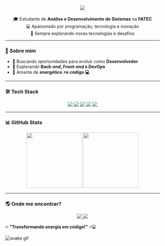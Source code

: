 <h1 align="center">
  <img src="https://readme-typing-svg.demolab.com?font=Fira+Code&weight=600&size=25&duration=4000&pause=1000&color=FFD700&center=true&vCenter=true&width=500&lines=👋+Olá,+eu+sou+o+William!;🚀+Desenvolvedor+em+formação!;📚+Estudante+de+ADS+na+FATEC">
</h1>

<p align="center">
  🎓 Estudante de <strong>Análise e Desenvolvimento de Sistemas</strong> na <strong>FATEC</strong> <br>
  💻 Apaixonado por programação, tecnologia e inovação <br>
  🚀 Sempre explorando novas tecnologias e desafios
</p>

---

### 🚀 Sobre mim  
- 🔹 Buscando oportunidades para evoluir como **Desenvolvedor**  
- 🔹 Explorando **Back-end, Front-end e DevOps**  
- 🔹 Amante de **energético ⚡e código 💻**  

---

### 🛠️ Tech Stack  
<p align="center">
  <img src="https://img.shields.io/badge/JavaScript-F7DF1E?style=for-the-badge&logo=javascript&logoColor=black">
  <img src="https://img.shields.io/badge/Node.js-339933?style=for-the-badge&logo=nodedotjs&logoColor=white">
  <img src="https://img.shields.io/badge/React-61DAFB?style=for-the-badge&logo=react&logoColor=black">
  <img src="https://img.shields.io/badge/Python-3776AB?style=for-the-badge&logo=python&logoColor=white">
  <img src="https://img.shields.io/badge/MySQL-4479A1?style=for-the-badge&logo=mysql&logoColor=white">
</p>

---

### 📊 GitHub Stats  
<p align="center">
  <img height="180em" src="https://github-readme-stats.vercel.app/api?username=William281329&show_icons=true&theme=radical">
  <img height="180em" src="https://github-readme-streak-stats.herokuapp.com/?user=William281329&theme=radical">
</p>

---

### 🌎 Onde me encontrar?  
<p align="center">
  <a href="https://www.linkedin.com/in/william-silva-05213a3a/">
    <img src="https://img.shields.io/badge/LinkedIn-blue?style=for-the-badge&logo=linkedin&logoColor=white">
  </a>
  <a href="mailto:wco.silva3@gmail.com">
    <img src="https://img.shields.io/badge/Email-D14836?style=for-the-badge&logo=gmail&logoColor=white">
  </a>
</p>

🔥 **"Transformando energia em código!"** ⚡💻  


![snake gif](https://github.com/William281329/William281329/blob/output/github-contribution-grid-snake.svg)


